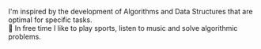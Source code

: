 I'm inspired by the development of Algorithms and Data Structures that are optimal for specific tasks. \
🎨
In free time I like to play sports, listen to music and solve algorithmic problems.
